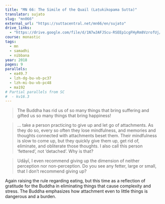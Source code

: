 ```yaml
---
title: "MN 66: The Simile of the Quail (Laṭukikopama Sutta)"
translator: sujato
slug: "mn066"
external_url: "https://suttacentral.net/mn66/en/sujato"
drive_links:
  - "https://drive.google.com/file/d/1N7wJAFJScu-RSEEp1cgFHyRm8VzrofUj/view?usp=drivesdk"
course: monastic
tags:
  - mn
  - samadhi
  - nibbana
year: 2018
pages: 9
parallels:
  - ea49.7
  - lzh-dg-bu-vb-pc37
  - lzh-mi-bu-vb-pc48
  - ma192
# Partial parallels from SC
#  - kv16.3
---
```


> The Buddha has rid us of so many things that bring suffering and gifted us so many things that bring happiness!

> … take a person practicing to give up and let go of attachments. As they do so, every so often they lose mindfulness, and memories and thoughts connected with attachments beset them. Their mindfulness is slow to come up, but they quickly give them up, get rid of, eliminate, and obliterate those thoughts. I also call this person ‘fettered’, not ‘detached’. Why is that?

> Udāyī, I even recommend giving up the dimension of neither perception nor non-perception. Do you see any fetter, large or small, that I don’t recommend giving up?

Again raising the rule regarding eating, but this time as a reflection of gratitude for the Buddha in eliminating things that cause complexity and stress. The Buddha emphasizes how attachment even to little things is dangerous and a burden.

